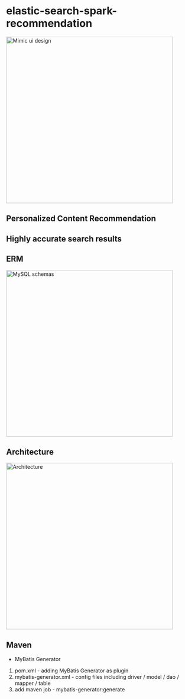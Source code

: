 # elastic-search-spark-recommendation
<img width="450" alt="Mimic ui design" src="https://github.com/user-attachments/assets/1ce9403d-1b97-4ac4-929a-577178447519">

## Personalized Content Recommendation

## Highly accurate search results

## ERM
<img width="450" alt="MySQL schemas" src="https://github.com/user-attachments/assets/30adb460-33c9-4d6f-94af-4151492f2d99">

## Architecture
<img width="450" alt="Architecture" src="https://github.com/user-attachments/assets/b854f48c-deb3-4e5d-87c6-09f45b3bc1f1">

## Maven

- MyBatis Generator
1. pom.xml - adding MyBatis Generator as plugin
2. mybatis-generator.xml - config files including driver / model / dao / mapper / table
3. add maven job - mybatis-generator:generate